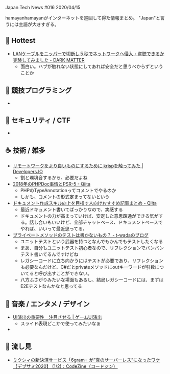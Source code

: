 Japan Tech News #016 2020/04/15

hamayanhamayanがインターネットを巡回して得た情報まとめ。
"Japan"と言うには主語が大きすぎる。

## 🎉 Hottest

- [LANケーブルをニッパーで切断し５秒でネットワークへ侵入・盗聴できるか実験してみました - DARK MATTER](https://io.cyberdefense.jp/entry/lan-cable-intrusion)
    - 面白い。ハブが触れない状態にしてあれば安全だと思うべからずということか

## 💪 競技プログラミング

- 

## 👻 セキュリティ / CTF

- 

## ☕ 技術 / 雑多

- [リモートワークをより良いものにするために krispを触ってみた | Developers.IO](https://dev.classmethod.jp/articles/mute-background-noise-krisp/)
    - 割と環境音するから、必要だよね
- [2018年のPHPDoc事情とPSR-5 - Qiita](https://qiita.com/tadsan/items/72b02339d12120ca37d7)
    - PHPのTypeAnnotationってコメントでやるのか
    - しかも、コメントの形式定まってないという
- [ドキュメント作成スキル向上を目指す人向けおすすめ記事まとめ - Qiita](https://qiita.com/yasuoyasuo/items/1eb7298f91a44dce7abc)
    - 最近ドキュメント書いてばっかりなので、実感する
    - ドキュメントの力が高まっていけば、安定した意思疎通ができる気がする。話し合いもいいけど、全部チャットベース、ドキュメントベースでやれば、いいって最近思ってる。
- [プライベートメソッドのテストは書かないもの？ - t-wadaのブログ](https://t-wada.hatenablog.jp/entry/should-we-test-private-methods)
    - ユニットテストという武器を持つとなんでもかんでもテストしたくなる
    - まあ、自分もユニットテスト初心者なので、リフレクションでバンバンテスト書いてるんですけどね
    - レガシーコードに立ち向かうにはテストが必要であり、リフレクションも必要なんだけど、C#だとprivateメソッドにoutキーワードが引数についてると呼び出すことができない。
    - 八方ふさがりみたいな場面もあるし、結局レガシーコードには、まずはE2Eテストなんかなと思ってる

## 🎵 音楽 / エンタメ / デザイン

- [UI演出の重要性　注目させる | ゲームUI演出](https://gameanimation.info/archives/1539)
    - スライド表現どこかで使ってみたいなぁ
- 

## 👀 流し見

- [ミクシィの新決済サービス「6gram」が”真のサーバーレス”になったワケ【デブサミ2020】 (1/2)：CodeZine（コードジン）](https://codezine.jp/article/detail/12080)
